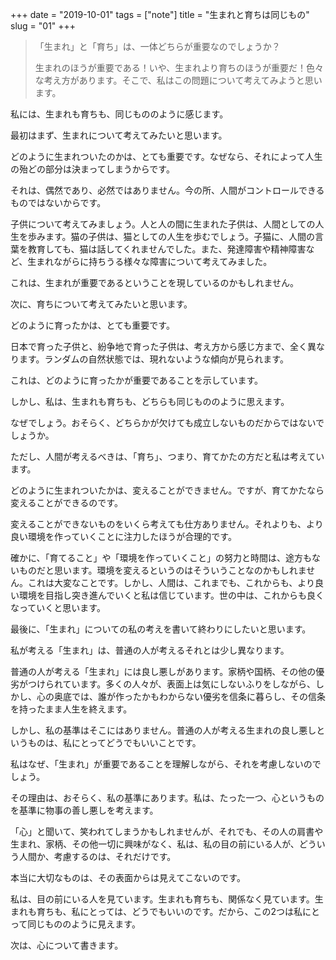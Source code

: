 +++
date = "2019-10-01"
tags = ["note"]
title = "生まれと育ちは同じもの"
slug = "01"
+++

> 「生まれ」と「育ち」は、一体どちらが重要なのでしょうか？
>
> 生まれのほうが重要である！いや、生まれより育ちのほうが重要だ！色々な考え方があります。そこで、私はこの問題について考えてみようと思います。

私には、生まれも育ちも、同じもののように感じます。

最初はまず、生まれについて考えてみたいと思います。

どのように生まれついたのかは、とても重要です。なぜなら、それによって人生の殆どの部分は決まってしまうからです。

それは、偶然であり、必然ではありません。今の所、人間がコントロールできるものではないからです。

子供について考えてみましょう。人と人の間に生まれた子供は、人間としての人生を歩みます。猫の子供は、猫としての人生を歩むでしょう。子猫に、人間の言葉を教育しても、猫は話してくれませんでした。また、発達障害や精神障害など、生まれながらに持ちうる様々な障害について考えてみました。

これは、生まれが重要であるということを現しているのかもしれません。

次に、育ちについて考えてみたいと思います。

どのように育ったかは、とても重要です。

日本で育った子供と、紛争地で育った子供は、考え方から感じ方まで、全く異なります。ランダムの自然状態では、現れないような傾向が見られます。

これは、どのように育ったかが重要であることを示しています。

しかし、私は、生まれも育ちも、どちらも同じもののように思えます。

なぜでしょう。おそらく、どちらかが欠けても成立しないものだからではないでしょうか。

ただし、人間が考えるべきは、「育ち」、つまり、育てかたの方だと私は考えています。

どのように生まれついたかは、変えることができません。ですが、育てかたなら変えることができるのです。

変えることができないものをいくら考えても仕方ありません。それよりも、より良い環境を作っていくことに注力したほうが合理的です。

確かに、「育てること」や「環境を作っていくこと」の努力と時間は、途方もないものだと思います。環境を変えるというのはそういうことなのかもしれません。これは大変なことです。しかし、人間は、これまでも、これからも、より良い環境を目指し突き進んでいくと私は信じています。世の中は、これからも良くなっていくと思います。

最後に、「生まれ」についての私の考えを書いて終わりにしたいと思います。

私が考える「生まれ」は、普通の人が考えるそれとは少し異なります。

普通の人が考える「生まれ」には良し悪しがあります。家柄や国柄、その他の優劣がつけられています。多くの人々が、表面上は気にしないふりをしながら、しかし、心の奥底では、誰が作ったかもわからない優劣を信条に暮らし、その信条を持ったまま人生を終えます。

しかし、私の基準はそこにはありません。普通の人が考える生まれの良し悪しというものは、私にとってどうでもいいことです。

私はなぜ、「生まれ」が重要であることを理解しながら、それを考慮しないのでしょう。

その理由は、おそらく、私の基準にあります。私は、たった一つ、心というものを基準に物事の善し悪しを考えます。

「心」と聞いて、笑われてしまうかもしれませんが、それでも、その人の肩書や生まれ、家柄、その他一切に興味がなく、私は、私の目の前にいる人が、どういう人間か、考慮するのは、それだけです。

本当に大切なものは、その表面からは見えてこないのです。

私は、目の前にいる人を見ています。生まれも育ちも、関係なく見ています。生まれも育ちも、私にとっては、どうでもいいのです。だから、この2つは私にとって同じもののように見えます。

次は、心について書きます。
